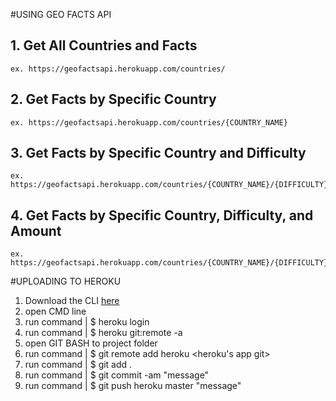 #USING GEO FACTS API


## 1. Get All Countries and Facts
    ex. https://geofactsapi.herokuapp.com/countries/
## 2. Get Facts by Specific Country
    ex. https://geofactsapi.herokuapp.com/countries/{COUNTRY_NAME}

## 3. Get Facts by Specific Country and Difficulty
    ex. https://geofactsapi.herokuapp.com/countries/{COUNTRY_NAME}/{DIFFICULTY}

## 4. Get Facts by Specific Country, Difficulty, and Amount
    ex. https://geofactsapi.herokuapp.com/countries/{COUNTRY_NAME}/{DIFFICULTY}/{AMOUNT_TO_RETURN}






#UPLOADING TO HEROKU

1. Download the CLI [here](https://devcenter.heroku.com/articles/heroku-cli#install-the-heroku-cli)
2. open CMD line
3. run command | $ heroku login
4. run command | $ heroku git:remote -a <app name>
5. open GIT BASH to project folder
6. run command | $ git remote add heroku <heroku's app git> <branch>
6. run command | $ git add .
7. run command | $ git commit -am "message"
7. run command | $ git push heroku master "message"